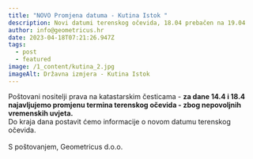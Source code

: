 ```yaml
---
title: "NOVO Promjena datuma - Kutina Istok "
description: Novi datumi terenskog očevida, 18.04 prebačen na 19.04
author: info@geometricus.hr
date: 2023-04-18T07:21:26.947Z
tags:
  - post
  - featured
image: /1_content/kutina_2.jpg
imageAlt: Državna izmjera - Kutina Istok
---
```

P﻿oštovani nositelji prava na katastarskim česticama - **za dane 14.4 i 18.4 najavljujemo promjenu termina terenskog očevida - zbog nepovoljnih vremenskih uvjeta.** \
Do kraja dana postavit ćemo informacije o novom datumu terenskog očevida.\
\
S﻿ poštovanjem, Geometricus d.o.o.